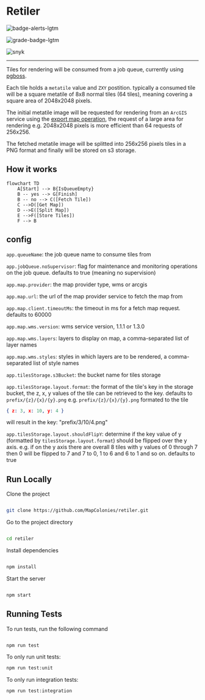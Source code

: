# Retiler

![badge-alerts-lgtm](https://img.shields.io/lgtm/alerts/github/MapColonies/retiler?style=for-the-badge)

![grade-badge-lgtm](https://img.shields.io/lgtm/grade/javascript/github/MapColonies/retiler?style=for-the-badge)

![snyk](https://img.shields.io/snyk/vulnerabilities/github/MapColonies/retiler?style=for-the-badge)

----------------------------------
Tiles for rendering will be consumed from a job queue, currently using [pgboss](https://github.com/timgit/pg-boss).

Each tile holds a `metatile` value and `ZXY` postition. typically a consumed tile will be a square metatile of 8x8 normal tiles (64 tiles), meaning covering a square area of 2048x2048 pixels.

The initial metatile image will be requested for rendering from an `ArcGIS` service using the [export map operation](http://sampleserver1.arcgisonline.com/arcgis/sdk/rest/export.html), the request of a large area for rendering e.g. 2048x2048 pixels is more efficient than 64 requests of 256x256.

The fetched metatile image will be splitted into 256x256 pixels tiles in a PNG format and finally will be stored on s3 storage.

## How it works
```mermaid
flowchart TD
    A[Start] --> B{IsQueueEmpty}
    B -- yes --> G[Finish]
    B -- no --> C([Fetch Tile])
    C -->D([Get Map])
    D -->E([Split Map])
    E -->F([Store Tiles])
    F --> B
```

## config
`app.queueName`: the job queue name to consume tiles from

`app.jobQueue.noSupervisor`: flag for maintenance and monitoring operations on the job queue. defaults to true (meaning no supervision)

`app.map.provider`: the map provider type, wms or arcgis

`app.map.url`: the url of the map provider service to fetch the map from

`app.map.client.timeoutMs`: the timeout in ms for a fetch map request. defaults to 60000

`app.map.wms.version`: wms service version, 1.1.1 or 1.3.0

`app.map.wms.layers`: layers to display on map, a comma-separated list of layer names

`app.map.wms.styles`: styles in which layers are to be rendered, a comma-separated list of style names

`app.tilesStorage.s3Bucket`: the bucket name for tiles storage

`app.tilesStorage.layout.format`: the format of the tile's key in the storage bucket, the z, x, y values of the tile can be retrieved to the key. defaults to `prefix/{z}/{x}/{y}.png`
e.g. `prefix/{z}/{x}/{y}.png` formated to the tile
```json
{ z: 3, x: 10, y: 4 }
```
will result in the key: "prefix/3/10/4.png"

`app.tilesStorage.layout.shouldFlipY`: determine if the key value of y (formatted by `tilesStorage.layout.format`) should be flipped over the y axis. e.g. if on the y axis there are overall 8 tiles with y values of 0 through 7 then 0 will be flipped to 7 and 7 to 0, 1 to 6 and 6 to 1 and so on. defaults to true

## Run Locally

Clone the project

```bash

git clone https://github.com/MapColonies/retiler.git

```

Go to the project directory

```bash

cd retiler

```

Install dependencies

```bash

npm install

```

Start the server

```bash

npm start

```

## Running Tests

To run tests, run the following command

```bash

npm run test

```

To only run unit tests:
```bash
npm run test:unit
```

To only run integration tests:
```bash
npm run test:integration
```